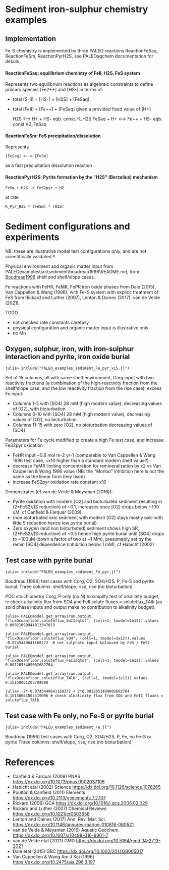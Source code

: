 # Sediment iron-sulphur chemistry examples

## Implementation
Fe-S chemistry is implemented by three PALEO reactions ReactionFeSaq, ReactionFeSm, ReactionPyrH2S,
see PALEOaqchem documentation for details

#### ReactionFeSaq: equilibrium chemistry of FeII, H2S, FeS system

Represents two equilibrium reactions as algebraic constraints to
define primary species [Fe2++] and [HS-] in terms of:
- total [S-II] = [HS-] + [H2S] + [FeSaq]
- total [FeII] = [Fe++] + [FeSaq] 
given a provided fixed value of [H+]

    H2S        <--> H+ + HS-         eqb. const. K_H2S
    FeSaq + H+ <--> Fe++ + HS-       eqb. const K2_FeSaq

#### ReactionFeSm: FeS precipitation/dissolution

Represents 

    [FeSaq] <--> [FeSm]

as a fast precipitation dissolution reaction

#### ReactionPyrH2S: Pyrite formation by the "H2S" (Berzelius) mechanism

    FeSm + H2S -> FeS2pyr + H2

at rate 

    R_Pyr_H2S * [FeSm] * [H2S]

# Sediment configurations and experiments

NB: these are illustrative model test configurations only, and are not scientifically validated !!

Physical environment and organic matter input from PALEOexamples\src\sediment\boudreau1996\README.md,
from [Boudreau1996](@cite) shelf and shelf/slope cases.

Fe reactions with FeHR, FeMR, FePR iron oxide phases from Dale (2015), Van Cappellen & Wang (1996), with Fe-S system with
explicit treatment of FeS from  Rickard and Luther (2007), Lenton & Daines (2017), van de Velde (2021).

TODO 
- not checked rate constants carefully
- physical configuration and organic matter input is illustrative only
- no Mn

## Oxygen, sulphur, iron, with iron-sulphur interaction and pyrite, iron oxide burial

    julia> include("PALEO_examples_sediment_Fe_pyr_x15.jl")

Set of 15 columns, all with same shelf environment, Corg input with two reactivity fractions (a combination of the high-reactivity fraction from the shelf/slope case, and the low reactivity fraction from the rise case), excess Fe input:
- Columns 1-5 with [SO4] 28 mM (high modern value), decreasing values of [O2], with bioturbation
- Columns 6-10 with [SO4] 28 mM (high modern value), decreasing values of [O2], no bioturbation
- Columns 11-15 with zero [O2], no bioturbation decreasing values of [SO4]

Parameters for Fe cycle modified to create a high Fe test case, and increase FeS2pyr oxidation
- FeHR input ~0.6 mol m-2 yr-1 (comparable to Van Cappellen & Wang 1996 test case, ~x10 higher than a standard modern shelf value?)
- decrease FeMR limiting concentration for remineralization by x2 vs Van Cappellen & Wang 1996 value (NB: the "Monod" inhibition here is not the same as the linear form they used)
- increase FeS2pyr oxidation rate constant x10

Demonstrates (cf van de Velde & Meysman (2016)):
- Pyrite oxidation with modern [O2] and bioturbated sediment resulting in (2*FeS2)/(S reduction) of ~0.1, increases once [O2] drops below ~100 uM,
  cf Canfield & Farquar (2009)
- (non bioturbated oxic sediment with modern [O2] stays mostly oxic with little S reduction hence low pyrite burial)
- Zero oxygen (and non bioturbated) sediment shows high SR, (2*FeS2)/(S reduction) of ~0.5 hence high pyrite burial until  [SO4] drops to ~100uM
  (down a factor of two at ~1 Mm), presumably set by the remin [SO4] dependence (inhibition below 1 mM), cf Habicht (2002)

## Test case with pyrite burial

    julia> include("PALEO_examples_sediment_Fe_pyr.jl")

Boudreau (1996) test cases with Corg, O2, SO4/H2S, P, Fe-S and pyrite burial.
Three columns: shelf/slope,  rise, rise (no bioturbation)

POC stoichiometry Corg, P only (no N) to simplify test of alkalinity budget, ie
check alkalinity flux from SO4 and FeII solute fluxes = soluteflux_TAlk (as solid phase inputs and
output make no contribution to alkalinity budget).

    julia> PALEOmodel.get_array(run.output, "fluxOceanfloor.soluteflux_SmIIaqtot", (cell=1, tmodel=1e12)).values
    0.00021099944013347013

    julia> PALEOmodel.get_array(run.output, "fluxOceanfloor.soluteflux_SO4", (cell=1, tmodel=1e12)).values
    -0.0745449641168272  # net sulphate input balanced by FeS / FeS2 burial

    julia> PALEOmodel.get_array(run.output, "fluxOceanfloor.soluteflux_FeIIaqtot", (cell=1, tmodel=1e12)).values
    0.0012053409002682764

    julia> PALEOmodel.get_array(run.output, "fluxOceanfloor.soluteflux_TAlk", (cell=1, tmodel=1e12)).values
    0.15150061203704088

    julia> -2*-0.0745449641168272 + 2*0.0012053409002682764
    0.15150061003419096 # check alkalinity flux from SO4 and FeII fluxes = soluteflux_TAlk

## Test case with Fe only, no Fe-S or pyrite burial

    julia> include("PALEO_examples_sediment_Fe.jl")

Boudreau (1996) test cases with Corg, O2, SO4/H2S, P, Fe, no Fe-S or pyrite
Three columns: shelf/slope,  rise, rise (no bioturbation)

# References

- Canfield & Farquar (2009) PNAS <https://dx.doi.org/10.1073/pnas.0902037106>
- Habicht etal (2002) Science <https://dx.doi.org/10.1126/science.1078265>
- Poulton & Canfield (2011) Elements <https://dx.doi.org/10.2113/gselements.7.2.107>
- Rickard (2006) GCA <https://dx.doi.org/10.1016/j.gca.2006.02.029>
- Rickard and Luther (2007) Chemical Reviews <https://dx.doi.org/10.1021/cr0503658>
- Lenton and Daines (2017) Ann. Rev. Mar. Sci. <https://dx.doi.org/10.1146/annurev-marine-010816-060521>
- van de Velde & Meysman (2016) Aquatic Geochem. <https://dx.doi.org/10.1007/s10498-016-9301-7>
- van de Velde etal (2021) GMD <https://dx.doi.org/10.5194/gmd-14-2713-2021>
- Dale etal (2015) GBC <https://dx.doi.org/10.1002/2014GB005017>
- Van Cappellen & Wang Am J Sci (1996) <https://dx.doi.org/10.2475/ajs.296.3.197>
